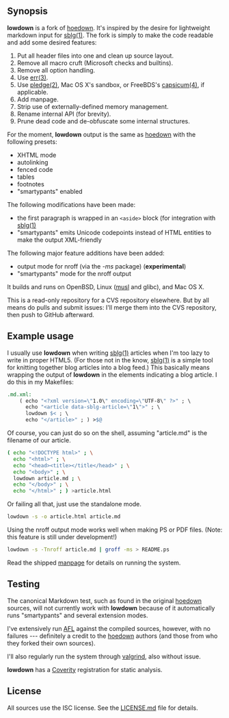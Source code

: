 ## Synopsis

**lowdown** is a fork of [hoedown](https://github.com/hoedown/hoedown).
It's inspired by the desire for lightweight markdown input for
[sblg(1)](https://kristaps.bsd.lv/sblg).  The fork is simply to make the
code readable and add some desired features:

1. Put all header files into one and clean up source layout.
2. Remove all macro cruft (Microsoft checks and builtins).
3. Remove all option handling.
4. Use [err(3)](http://man.openbsd.org/err.3).
5. Use [pledge(2)](http://man.openbsd.org/pledge.2), Mac OS X's sandbox,
   or FreeBDS's
   [capsicum(4)](https://www.freebsd.org/cgi/man.cgi?query=capsicum),
   if applicable.
6. Add manpage.
7. Strip use of externally-defined memory management.
8. Rename internal API (for brevity).
9. Prune dead code and de-obfuscate some internal structures.

For the moment, **lowdown** output is the same as
[hoedown](https://github.com/hoedown/hoedown) with the following presets:

- XHTML mode
- autolinking
- fenced code
- tables
- footnotes
- "smartypants" enabled

The following modifications have been made:

- the first paragraph is wrapped in an `<aside>` block (for integration
  with [sblg(1)](https://kristaps.bsd.lv/sblg)
- "smartypants" emits Unicode codepoints instead of HTML entities to
  make the output XML-friendly

The following major feature additions have been added:

- output mode for nroff (via the *-ms* package) (**experimental**)
- "smartypants" mode for the nroff output

It builds and runs on OpenBSD, Linux ([musl](https://www.musl-libc.org/)
and glibc), and Mac OS X.

This is a read-only repository for a CVS repository elsewhere.  But by
all means do pulls and submit issues: I'll merge them into the CVS
repository, then push to GitHub afterward.

## Example usage

I usually use **lowdown** when writing
[sblg(1)](https://kristaps.bsd.lv/sblg) articles when I'm too lazy to
write in proper HTML5.
(For those not in the know, [sblg(1)](https://kristaps.bsd.lv/sblg) is a
simple tool for knitting together blog articles into a blog feed.)
This basically means wrapping the output of **lowdown** in the elements
indicating a blog article.
I do this in my Makefiles:

```Makefile
.md.xml:
	( echo "<?xml version=\"1.0\" encoding=\"UTF-8\" ?>" ; \
	  echo "<article data-sblg-article=\"1\">" ; \
	  lowdown $< ; \
	  echo "</article>" ; ) >$@
```

Of course, you can just do so on the shell, assuming "article.md" is the
filename of our article.

```sh
( echo "<!DOCTYPE html>" ; \
  echo "<html>" ; \
  echo "<head><title></title</head>" ; \
  echo "<body>" ; \
  lowdown article.md ; \
  echo "</body>" ; \
  echo "</html>" ; ) >article.html
```

Or failing all that, just use the standalone mode.

```sh
lowdown -s -o article.html article.md
```

Using the nroff output mode works well when making PS or PDF files.
(Note: this feature is still under development!)

```sh
lowdown -s -Tnroff article.md | groff -ms > README.ps
```

Read the shipped
[manpage](https://github.com/kristapsdz/lowdown/blob/master/lowdown.1)
for details on running the system.

## Testing

The canonical Markdown test, such as found in the original
[hoedown](https://github.com/hoedown/hoedown) sources, will not
currently work with **lowdown** because of it automatically runs
"smartypants" and several extension modes.

I've extensively run [AFL](http://lcamtuf.coredump.cx/afl/) against the
compiled sources, however, with no failures --- definitely a credit to
the [hoedown](https://github.com/hoedown/hoedown) authors (and those
from who they forked their own sources).

I'll also regularly run the system through
[valgrind](http://valgrind.org/), also without issue.

**lowdown** has a [Coverity](https://scan.coverity.com/projects/lowdown)
registration for static analysis.

## License

All sources use the ISC license.
See the [LICENSE.md](LICENSE.md) file for details.
